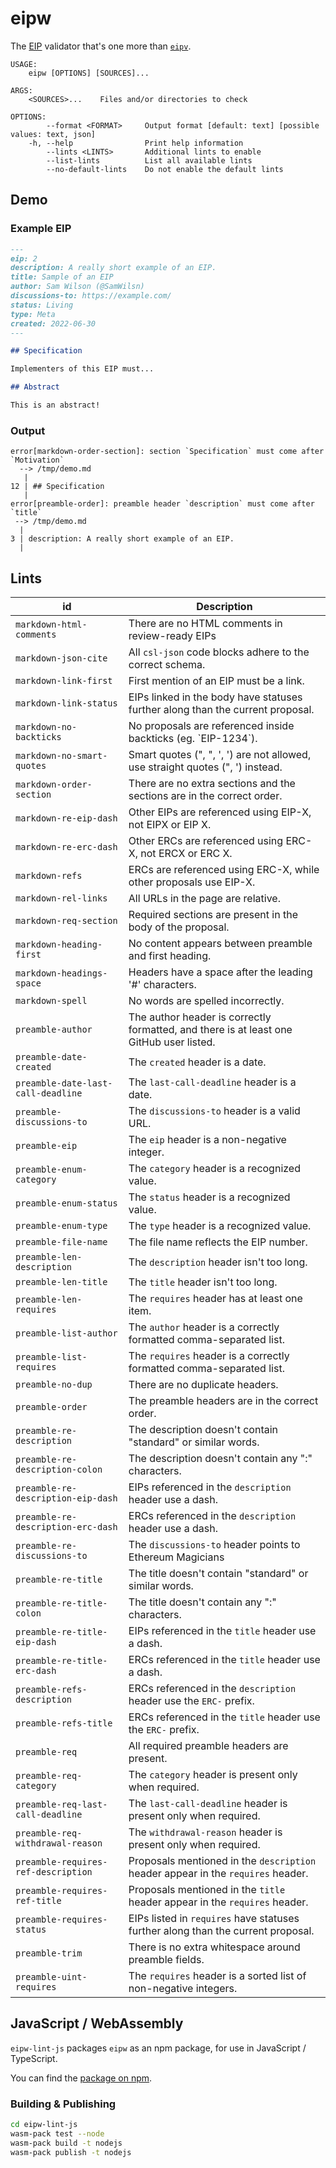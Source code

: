 eipw
====

The [EIP] validator that's one more than [`eipv`](https://github.com/ethereum/eipv).

```
USAGE:
    eipw [OPTIONS] [SOURCES]...

ARGS:
    <SOURCES>...    Files and/or directories to check

OPTIONS:
        --format <FORMAT>     Output format [default: text] [possible values: text, json]
    -h, --help                Print help information
        --lints <LINTS>       Additional lints to enable
        --list-lints          List all available lints
        --no-default-lints    Do not enable the default lints
```

[EIP]: https://eips.ethereum.org/

## Demo

### Example EIP

```markdown
---
eip: 2
description: A really short example of an EIP.
title: Sample of an EIP
author: Sam Wilson (@SamWilsn)
discussions-to: https://example.com/
status: Living
type: Meta
created: 2022-06-30
---

## Specification

Implementers of this EIP must...

## Abstract

This is an abstract!
```

### Output

```
error[markdown-order-section]: section `Specification` must come after `Motivation`
  --> /tmp/demo.md
   |
12 | ## Specification
   |
error[preamble-order]: preamble header `description` must come after `title`
 --> /tmp/demo.md
  |
3 | description: A really short example of an EIP.
  |
```

## Lints

| id                                  | Description                                                                                   |
|-------------------------------------|-----------------------------------------------------------------------------------------------|
| `markdown-html-comments`            | There are no HTML comments in review-ready EIPs                                               |
| `markdown-json-cite`                | All `csl-json` code blocks adhere to the correct schema.                                      |
| `markdown-link-first`               | First mention of an EIP must be a link.                                                       |
| `markdown-link-status`              | EIPs linked in the body have statuses further along than the current proposal.                |
| `markdown-no-backticks`             | No proposals are referenced inside backticks (eg. \`EIP-1234\`).                              |
| `markdown-no-smart-quotes`          | Smart quotes (", ", ', ') are not allowed, use straight quotes (", ') instead.                |
| `markdown-order-section`            | There are no extra sections and the sections are in the correct order.                        |
| `markdown-re-eip-dash`              | Other EIPs are referenced using EIP-X, not EIPX or EIP X.                                     |
| `markdown-re-erc-dash`              | Other ERCs are referenced using ERC-X, not ERCX or ERC X.                                     |
| `markdown-refs`                     | ERCs are referenced using ERC-X, while other proposals use EIP-X.                             |
| `markdown-rel-links`                | All URLs in the page are relative.                                                            |
| `markdown-req-section`              | Required sections are present in the body of the proposal.                                    |
| `markdown-heading-first`            | No content appears between preamble and first heading.                                        |
| `markdown-headings-space`           | Headers have a space after the leading '#' characters.                                        |
| `markdown-spell`                    | No words are spelled incorrectly.                                                             |
| `preamble-author`                   | The author header is correctly formatted, and there is at least one GitHub user listed.       |
| `preamble-date-created`             | The `created` header is a date.                                                               |
| `preamble-date-last-call-deadline`  | The `last-call-deadline` header is a date.                                                    |
| `preamble-discussions-to`           | The `discussions-to` header is a valid URL.                                                   |
| `preamble-eip`                      | The `eip` header is a non-negative integer.                                                   |
| `preamble-enum-category`            | The `category` header is a recognized value.                                                  |
| `preamble-enum-status`              | The `status` header is a recognized value.                                                    |
| `preamble-enum-type`                | The `type` header is a recognized value.                                                      |
| `preamble-file-name`                | The file name reflects the EIP number.                                                        |
| `preamble-len-description`          | The `description` header isn't too long.                                                      |
| `preamble-len-title`                | The `title` header isn't too long.                                                            |
| `preamble-len-requires`             | The `requires` header has at least one item.                                                  |
| `preamble-list-author`              | The `author` header is a correctly formatted comma-separated list.                            |
| `preamble-list-requires`            | The `requires` header is a correctly formatted comma-separated list.                          |
| `preamble-no-dup`                   | There are no duplicate headers.                                                               |
| `preamble-order`                    | The preamble headers are in the correct order.                                                |
| `preamble-re-description`           | The description doesn't contain "standard" or similar words.                                  |
| `preamble-re-description-colon`     | The description doesn't contain any ":" characters.                                           |
| `preamble-re-description-eip-dash`  | EIPs referenced in the `description` header use a dash.                                       |
| `preamble-re-description-erc-dash`  | ERCs referenced in the `description` header use a dash.                                       |
| `preamble-re-discussions-to`        | The `discussions-to` header points to Ethereum Magicians                                      |
| `preamble-re-title`                 | The title doesn't contain "standard" or similar words.                                        |
| `preamble-re-title-colon`           | The title doesn't contain any ":" characters.                                                 |
| `preamble-re-title-eip-dash`        | EIPs referenced in the `title` header use a dash.                                             |
| `preamble-re-title-erc-dash`        | ERCs referenced in the `title` header use a dash.                                             |
| `preamble-refs-description`         | ERCs referenced in the `description` header use the `ERC-` prefix.                            |
| `preamble-refs-title`               | ERCs referenced in the `title` header use the `ERC-` prefix.                                  |
| `preamble-req`                      | All required preamble headers are present.                                                    |
| `preamble-req-category`             | The `category` header is present only when required.                                          |
| `preamble-req-last-call-deadline`   | The `last-call-deadline` header is present only when required.                                |
| `preamble-req-withdrawal-reason`    | The `withdrawal-reason` header is present only when required.                                 |
| `preamble-requires-ref-description` | Proposals mentioned in the `description` header appear in the `requires` header.              |
| `preamble-requires-ref-title`       | Proposals mentioned in the `title` header appear in the `requires` header.                    |
| `preamble-requires-status`          | EIPs listed in `requires` have statuses further along than the current proposal.              |
| `preamble-trim`                     | There is no extra whitespace around preamble fields.                                          |
| `preamble-uint-requires`            | The `requires` header is a sorted list of non-negative integers.                              |

## JavaScript / WebAssembly

`eipw-lint-js` packages `eipw` as an npm package, for use in JavaScript / TypeScript.

You can find the [package on npm](https://www.npmjs.com/package/eipw-lint-js).

### Building & Publishing

```bash
cd eipw-lint-js
wasm-pack test --node
wasm-pack build -t nodejs
wasm-pack publish -t nodejs
```
